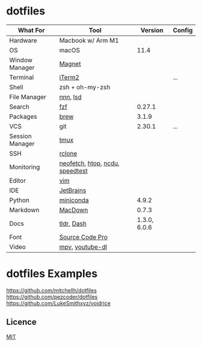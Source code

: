 # dotfiles

| What For | Tool | Version | Config |
| -------- | ---- | ------- | ------ |
| Hardware | Macbook w/ Arm M1 |||
| OS | macOS | 11.4 ||
| Window Manager | [Magnet](https://magnet.crowdcafe.com) |||
| Terminal | [iTerm2](https://iterm2.com) || ... |
| Shell | zsh + oh-my-zsh |||
| File Manager | [nnn](https://github.com/jarun/nnn), [lsd](https://github.com/Peltoche/lsd) ||| 
| Search | [fzf](https://github.com/junegunn/fzf) | 0.27.1 ||
| Packages | [brew](https://brew.sh) | 3.1.9 ||
| VCS | git | 2.30.1 | ... |
| Session Manager | [tmux](https://github.com/gpakosz/.tmux) |||
| SSH | [rclone](https://rclone.org) |||
| Monitoring | [neofetch](https://github.com/dylanaraps/neofetch), [htop](https://github.com/htop-dev/htop), [ncdu](https://dev.yorhel.nl/ncdu), [speedtest](https://github.com/sivel/speedtest-cli) |||
| Editor | [vim](https://github.com/amix/vimrc) |||
| IDE | [JetBrains](https://www.jetbrains.com) |||
| Python | [miniconda](https://docs.conda.io/en/latest/miniconda.html) | 4.9.2 ||
| Markdown | [MacDown](https://github.com/MacDownApp/macdown) | 0.7.3 ||
| Docs | [tldr](https://github.com/tldr-pages/tldr), [Dash](https://kapeli.com/dash) | 1.3.0, 6.0.6 ||
| Font | [Source Code Pro](https://github.com/sb2nov/mac-setup/issues/218) |||
| Video | [mpv](https://github.com/mpv-player/mpv), [youtube-dl](https://github.com/ytdl-org/youtube-dl) |||

# dotfiles Examples

https://github.com/mitchellh/dotfiles  
https://github.com/pezcoder/dotfiles  
https://github.com/LukeSmithxyz/voidrice

## Licence

[MIT](LICENSE)